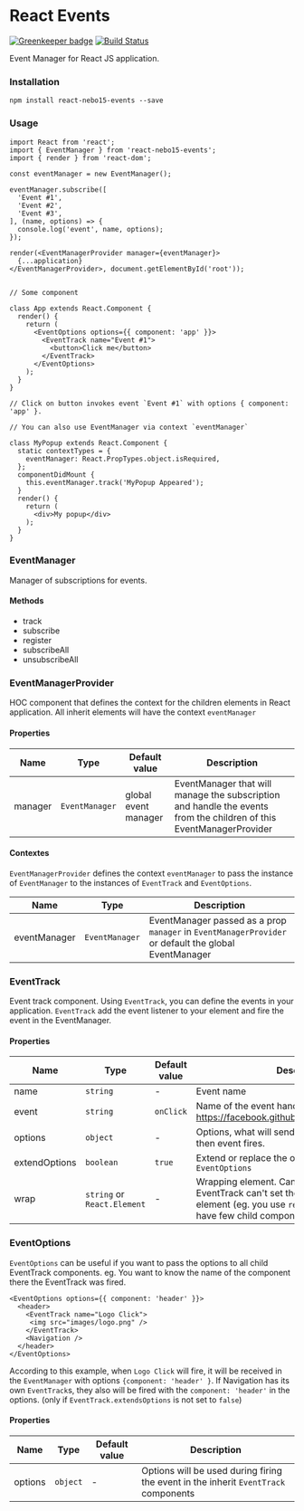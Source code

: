 # React Events

[![Greenkeeper badge](https://badges.greenkeeper.io/Nebo15/react-nebo15-events.svg)](https://greenkeeper.io/)
[![Build Status](https://travis-ci.org/Nebo15/react-nebo15-events.svg?branch=master)](https://travis-ci.org/Nebo15/react-nebo15-events)

Event Manager for React JS application.

### Installation

```
npm install react-nebo15-events --save
```

### Usage

```
import React from 'react';
import { EventManager } from 'react-nebo15-events';
import { render } from 'react-dom';

const eventManager = new EventManager();

eventManager.subscribe([
  'Event #1',
  'Event #2',
  'Event #3',
], (name, options) => {
  console.log('event', name, options);
});

render(<EventManagerProvider manager={eventManager}>
  {...application}
</EventManagerProvider>, document.getElementById('root'));


// Some component

class App extends React.Component {
  render() {
    return (
      <EventOptions options={{ component: 'app' }}>
        <EventTrack name="Event #1">
          <button>Click me</button>
        </EventTrack>
      </EventOptions>
    );
  }
}

// Click on button invokes event `Event #1` with options { component: 'app' }.

// You can also use EventManager via context `eventManager`

class MyPopup extends React.Component {
  static contextTypes = {
    eventManager: React.PropTypes.object.isRequired,
  };
  componentDidMount {
    this.eventManager.track('MyPopup Appeared');
  }
  render() {
    return (
      <div>My popup</div>
    );
  }
}

```

### EventManager

Manager of subscriptions for events.

#### Methods

- track
- subscribe
- register
- subscribeAll
- unsubscribeAll

### EventManagerProvider

HOC component that defines the context for the children elements in React application. All inherit elements will have the context `eventManager` 

#### Properties

| Name | Type | Default value | Description | 
| - | - | - | - |
| manager | `EventManager` | global event manager | EventManager that will manage the subscription and handle the events from the children of this EventManagerProvider |

#### Contextes

`EventManagerProvider` defines the context `eventManager` to pass the instance of `EventManager` to the instances of `EventTrack` and `EventOptions`.

| Name | Type | Description |
| - | - | - |
| eventManager | `EventManager` | EventManager passed as a prop `manager` in `EventManagerProvider` or default the global EventManager |

### EventTrack

Event track component. Using `EventTrack`, you can define the events in your application. `EventTrack` add the event listener to your element and fire the event in the EventManager. 

#### Properties

| Name | Type | Default value | Description |
| - | - | - | - |
| name | `string` | - | Event name |
| event | `string` | `onClick` | Name of the event handler. According to this doc: https://facebook.github.io/react/docs/events.html | 
| options | `object` | - | Options, what will sended to the eventManager then event fires. |
| extendOptions | `boolean` | `true` | Extend or replace the options from parent `EventOptions` | 
| wrap | `string` or `React.Element` | - | Wrapping element. Can be useful when EventTrack can't set the event handler to the element (eg. you use `recompose/pure`) or if you have few child components. |

### EventOptions

`EventOptions` can be useful if you want to pass the options to all child EventTrack components. eg. You want to know the name of the component there the EventTrack was fired.

```
<EventOptions options={{ component: 'header' }}>
  <header>
    <EventTrack name="Logo Click">
     <img src="images/logo.png" />
    </EventTrack>
    <Navigation />
  </header>
</EventOptions>
```

According to this example, when `Logo Click` will fire, it will be received in the `EventManager` with options `{component: 'header' }`. If Navigation has its own `EventTrack`s, they also will be fired with the `component: 'header'` in the options. 
(only if `EventTrack.extendsOptions` is not set to `false`)

#### Properties

| Name | Type | Default value | Description |
| - | - | - | - |
| options | `object` | - | Options will be used during firing the event in the inherit `EventTrack` components |
